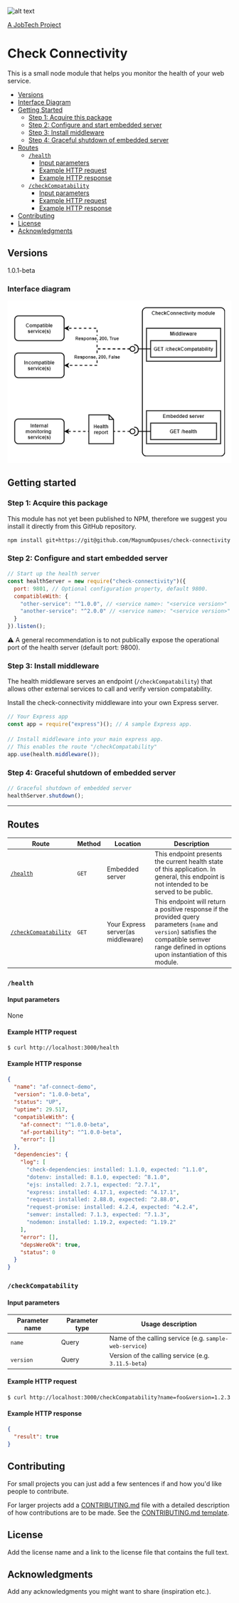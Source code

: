 ![alt text][logo]

[logo]: https://github.com/MagnumOpuses/project-meta/blob/master/img/jobtechdev_black.png "JobTech dev logo"

[A JobTech Project](https://www.jobtechdev.se)

# Check Connectivity

This is a small node module that helps you monitor the health of your web service.

- [Versions](#versions)
- [Interface Diagram](#interface-diagram)
- [Getting Started](#getting-started)
  - [Step 1: Acquire this package](#step-1-acquire-this-package)
  - [Step 2: Configure and start embedded server](#step-2-configure-and-start-embedded-server)
  - [Step 3: Install middleware](#step-3-install-middleware)
  - [Step 4: Graceful shutdown of embedded server](#step-4-graceful-shutdown-of-embedded-server)
- [Routes](#routes)
  - [`/health`](#health)
    - [Input parameters](#input-parameters)
    - [Example HTTP request](#example-http-request)
    - [Example HTTP response](#example-http-response)
  - [`/checkCompatability`](#checkcompatability)
    - [Input parameters](#input-parameters-1)
    - [Example HTTP request](#example-http-request-1)
    - [Example HTTP response](#example-http-response-1)
- [Contributing](#contributing)
- [License](#license)
- [Acknowledgments](#acknowledgments)

## Versions

1.0.1-beta

### Interface diagram

![Interface diagram v1](.github/img/interface-diagram-v1.png?raw=true)

## Getting started

### Step 1: Acquire this package

This module has not yet been published to NPM, therefore we suggest you install it directly from this GitHub repository.

```
npm install git+https://git@github.com/MagnumOpuses/check-connectivity
```

### Step 2: Configure and start embedded server

```js
// Start up the health server
const healthServer = new require("check-connectivity")({
  port: 9801, // Optional configuration property, default 9800.
  compatibleWith: {
    "other-service": "^1.0.0", // <service name>: "<service version>"
    "another-service": "^2.0.0" // <service name>: "<service version>"
  }
}).listen();
```

:warning: A general recommendation is to not publically expose the operational port of the health server (default port: 9800).

### Step 3: Install middleware

The health middleware serves an endpoint (`/checkCompatability`) that allows other external services to call and verify version compatability.

Install the check-connectivity middleware into your own Express server.

```js
// Your Express app
const app = require("express")(); // A sample Express app.

// Install middleware into your main express app.
// This enables the route "/checkCompatability"
app.use(health.middleware());
```

### Step 4: Graceful shutdown of embedded server

```js
// Graceful shutdown of embedded server
healthServer.shutdown();
```

---

## Routes

| Route                                        | Method | Location                           | Description                                                                                                                                                                                       |
| -------------------------------------------- | ------ | ---------------------------------- | ------------------------------------------------------------------------------------------------------------------------------------------------------------------------------------------------- |
| [`/health`](#health)                         | `GET`  | Embedded server                    | This endpoint presents the current health state of this application. In general, this endpoint is not intended to be served to be public.                                                         |
| [`/checkCompatability`](#checkcompatability) | `GET`  | Your Express server(as middleware) | This endpoint will return a positive response if the provided query parameters (`name` and `version`) satisfies the compatible semver range defined in options upon instantiation of this module. |

### `/health`

#### Input parameters

None

#### Example HTTP request

```
$ curl http://localhost:3000/health
```

#### Example HTTP response

```json
{
  "name": "af-connect-demo",
  "version": "1.0.0-beta",
  "status": "UP",
  "uptime": 29.517,
  "compatibleWith": {
    "af-connect": "^1.0.0-beta",
    "af-portability": "^1.0.0-beta",
    "error": []
  },
  "dependencies": {
    "log": [
      "check-dependencies: installed: 1.1.0, expected: ^1.1.0",
      "dotenv: installed: 8.1.0, expected: ^8.1.0",
      "ejs: installed: 2.7.1, expected: ^2.7.1",
      "express: installed: 4.17.1, expected: ^4.17.1",
      "request: installed: 2.88.0, expected: ^2.88.0",
      "request-promise: installed: 4.2.4, expected: ^4.2.4",
      "semver: installed: 7.1.3, expected: ^7.1.3",
      "nodemon: installed: 1.19.2, expected: ^1.19.2"
    ],
    "error": [],
    "depsWereOk": true,
    "status": 0
  }
}
```

### `/checkCompatability`

#### Input parameters

| Parameter name | Parameter type | Usage description                                       |
| -------------- | -------------- | ------------------------------------------------------- |
| `name`         | Query          | Name of the calling service (e.g. `sample-web-service`) |
| `version`      | Query          | Version of the calling service (e.g. `3.11.5-beta`)     |

#### Example HTTP request

```
$ curl http://localhost:3000/checkCompatability?name=foo&version=1.2.3
```

#### Example HTTP response

```json
{
  "result": true
}
```

## Contributing

For small projects you can just add a few sentences if and how you'd like people to contribute.

For larger projects add a [CONTRIBUTING.md](CONTRIBUTING_TEMPLATE.md) file with a detailed description of how contributions are to be made. See the [CONTRIBUTING.md template](CONTRIBUTING_TEMPLATE.md).

## License

Add the license name and a link to the license file that contains the full text.

## Acknowledgments

Add any acknowledgments you might want to share (inspiration etc.).
